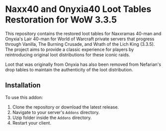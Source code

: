 # Naxx40 and Onyxia40 Loot Tables Restoration for WoW 3.3.5

This repository contains the restored loot tables for Naxxramas 40-man and Onyxia's Lair 40-man for World of Warcraft private servers that progress through Vanilla, The Burning Crusade, and Wrath of the Lich King (3.3.5). The project aims to provide a classic experience for players by reintroducing original loot distributions for these iconic raids.

Loot that was originally from Onyxia has also been removed from Nefarian's drop tables to maintain the authenticity of the loot distribution.

## Installation

To use this addon:

1. Clone the repository or download the latest release.
2. Navigate to your server's `Addons` directory.
3. Uzip folder inside the `Addons` directory.
4. Restart your client.

